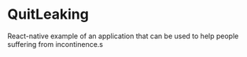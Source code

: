 # QuitLeaking

React-native example of an application that can be used to help people suffering from incontinence.s
